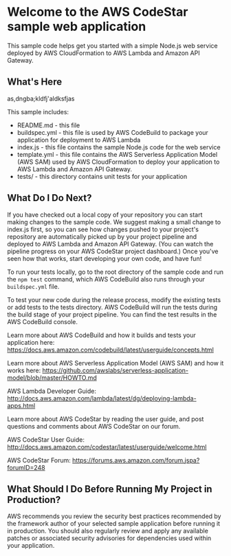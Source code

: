 Welcome to the AWS CodeStar sample web application
==================================================

This sample code helps get you started with a simple Node.js web service deployed by AWS CloudFormation to AWS Lambda and Amazon API Gateway.

What's Here
-----------

as,dngba;kldfj'aldksfjas

This sample includes:

* README.md - this file
* buildspec.yml - this file is used by AWS CodeBuild to package your
  application for deployment to AWS Lambda
* index.js - this file contains the sample Node.js code for the web service
* template.yml - this file contains the AWS Serverless Application Model (AWS SAM) used
  by AWS CloudFormation to deploy your application to AWS Lambda and Amazon API
  Gateway.
* tests/ - this directory contains unit tests for your application


What Do I Do Next?
------------------

If you have checked out a local copy of your repository you can start making
changes to the sample code.  We suggest making a small change to index.js first,
so you can see how changes pushed to your project's repository are automatically
picked up by your project pipeline and deployed to AWS Lambda and Amazon API Gateway.
(You can watch the pipeline progress on your AWS CodeStar project dashboard.)
Once you've seen how that works, start developing your own code, and have fun!

To run your tests locally, go to the root directory of the
sample code and run the `npm test` command, which
AWS CodeBuild also runs through your `buildspec.yml` file.

To test your new code during the release process, modify the existing tests or
add tests to the tests directory. AWS CodeBuild will run the tests during the
build stage of your project pipeline. You can find the test results
in the AWS CodeBuild console.

Learn more about AWS CodeBuild and how it builds and tests your application here:
https://docs.aws.amazon.com/codebuild/latest/userguide/concepts.html

Learn more about AWS Serverless Application Model (AWS SAM) and how it works here:
https://github.com/awslabs/serverless-application-model/blob/master/HOWTO.md

AWS Lambda Developer Guide:
http://docs.aws.amazon.com/lambda/latest/dg/deploying-lambda-apps.html

Learn more about AWS CodeStar by reading the user guide, and post questions and
comments about AWS CodeStar on our forum.

AWS CodeStar User Guide:
http://docs.aws.amazon.com/codestar/latest/userguide/welcome.html

AWS CodeStar Forum: https://forums.aws.amazon.com/forum.jspa?forumID=248

What Should I Do Before Running My Project in Production?
------------------

AWS recommends you review the security best practices recommended by the framework
author of your selected sample application before running it in production. You
should also regularly review and apply any available patches or associated security
advisories for dependencies used within your application.
